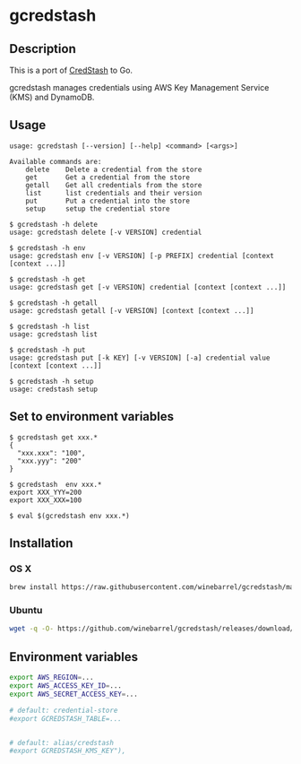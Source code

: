 # gcredstash

## Description

This is a port of [CredStash](https://github.com/fugue/credstash) to Go.

gcredstash manages credentials using AWS Key Management Service (KMS) and DynamoDB.

## Usage

```
usage: gcredstash [--version] [--help] <command> [<args>]

Available commands are:
    delete    Delete a credential from the store
    get       Get a credential from the store
    getall    Get all credentials from the store
    list      list credentials and their version
    put       Put a credential into the store
    setup     setup the credential store
```

```
$ gcredstash -h delete
usage: gcredstash delete [-v VERSION] credential

$ gcredstash -h env
usage: gcredstash env [-v VERSION] [-p PREFIX] credential [context [context ...]]

$ gcredstash -h get
usage: gcredstash get [-v VERSION] credential [context [context ...]]

$ gcredstash -h getall
usage: gcredstash getall [-v VERSION] [context [context ...]]

$ gcredstash -h list
usage: gcredstash list

$ gcredstash -h put
usage: gcredstash put [-k KEY] [-v VERSION] [-a] credential value [context [context ...]]

$ gcredstash -h setup
usage: credstash setup
```

## Set to environment variables

```
$ gcredstash get xxx.*
{
  "xxx.xxx": "100",
  "xxx.yyy": "200"
}

$ gcredstash  env xxx.*
export XXX_YYY=200
export XXX_XXX=100

$ eval $(gcredstash env xxx.*)
```

## Installation

### OS X

```sh
brew install https://raw.githubusercontent.com/winebarrel/gcredstash/master/homebrew/gcredstash.rb
```

### Ubuntu

```sh
wget -q -O- https://github.com/winebarrel/gcredstash/releases/download/vN.N.N/gcredstash_N.N.N_amd64.deb | dpkg -i -
```

## Environment variables

```sh
export AWS_REGION=...
export AWS_ACCESS_KEY_ID=...
export AWS_SECRET_ACCESS_KEY=...

# default: credential-store
#export GCREDSTASH_TABLE=...


# default: alias/credstash
#export GCREDSTASH_KMS_KEY"),
```
